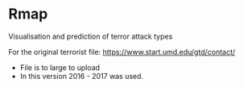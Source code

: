 # Rmap
Visualisation and prediction of terror attack types

For the original terrorist file: https://www.start.umd.edu/gtd/contact/ 
- File is to large to upload
- In this version 2016 - 2017 was used.

